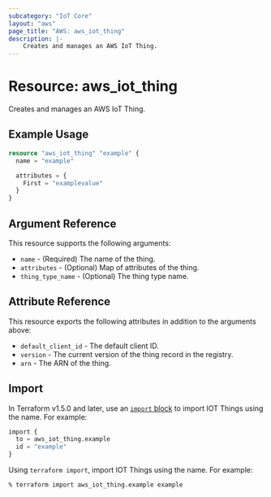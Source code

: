 ```yaml
---
subcategory: "IoT Core"
layout: "aws"
page_title: "AWS: aws_iot_thing"
description: |-
    Creates and manages an AWS IoT Thing.
---
```


# Resource: aws_iot_thing

Creates and manages an AWS IoT Thing.

## Example Usage

```terraform
resource "aws_iot_thing" "example" {
  name = "example"

  attributes = {
    First = "examplevalue"
  }
}
```

## Argument Reference

This resource supports the following arguments:

* `name` - (Required) The name of the thing.
* `attributes` - (Optional) Map of attributes of the thing.
* `thing_type_name` - (Optional) The thing type name.

## Attribute Reference

This resource exports the following attributes in addition to the arguments above:

* `default_client_id` - The default client ID.
* `version` - The current version of the thing record in the registry.
* `arn` - The ARN of the thing.

## Import

In Terraform v1.5.0 and later, use an [`import` block](https://developer.hashicorp.com/terraform/language/import) to import IOT Things using the name. For example:

```terraform
import {
  to = aws_iot_thing.example
  id = "example"
}
```

Using `terraform import`, import IOT Things using the name. For example:

```console
% terraform import aws_iot_thing.example example
```
